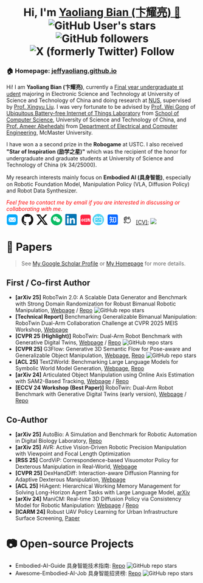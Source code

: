 
<h1 align="center">
  Hi, I'm <a href="https://jeffyaoliang.github.io/" target="_blank">Yaoliang Bian (卞耀亮) 👋</a> <br>
<!-- 	<a href="https://hits.seeyoufarm.com"><img src="https://hits.seeyoufarm.com/api/count/incr/badge.svg?url=https%3A%2F%2Ftianxingchen.github.io&count_bg=%233FDBD2&title_bg=%233D62C7&icon=googlepodcasts.svg&icon_color=%23E9F742&title=Page+Viewers&edge_flat=false"/></a> -->
	<img alt="GitHub User's stars" src="https://img.shields.io/github/stars/Jeffyaoliang">
	<img alt="GitHub followers" src="https://img.shields.io/github/followers/Jeffyaoliang">
	<img alt="X (formerly Twitter) Follow" src="https://img.shields.io/twitter/follow/jeffkikt">
<br>
<!-- <a href="https://jeffyaoliang.github.io/" target="_blank" style="margin-top: 10px"><img src="https://jeffyaoliang.github.io/files/sign.jpg" height="70px" style="margin-bottom:-1px"></a>
<a href="https://jeffyaoliang.github.io/" target="_blank"><img src="https://tianxingchen.github.io/files/institute/hku-mmlab3.png" height="70px" style="margin-bottom:-1px"></a>
	<a href="https://tianxingchen.github.io/" target="_blank"><img src="https://github.com/TianxingChen/tianxingchen/blob/main/files/institute/lumina-logo.png" height="70px" style="margin-bottom:-1px"></a> -->
</h1>




<h3>🏠 <b>Homepage</b>: <a href="https://jeffyaoliang.github.io" target="_blank">jeffyaoliang.github.io</a></h3>
<p>Hi! I am <strong>Yaoliang Bian (卞耀亮)</strong>, currently a <u>Final year undergraduate st
 udent</u> majoring in Electronic Science and Technology at University of Science and Technology of China and doing research at <a href="https://nus.edu.sg/" target="_blank">NUS</a>, supervised by <a href="https://xingyul.github.io/" target="_blank">Prof. Xingyu Liu</a>. I was very fortunate to be advised by <a href="https://ubiot.ustc.edu.cn/weigong" target="_blank">Prof. Wei Gong</a> of <a href="https://ubiot.ustc.edu.cn/Home" target="_blank">Ubiquitous Battery-free Internet of Things Laboratory</a> from <a href="https://en.cs.ustc.edu.cn/" target="_blank">School of Computer Science</a>, University of Science and Technology of China, and <a href="https://www.ece.mcmaster.ca/~ameer/" target="_blank">Prof. Ameer Abehedahi</a> from <a href="https://www.eng.mcmaster.ca/ece/" target="_blank">Department of Electrical and Computer Engineering</a>, McMaster University.</p>
<div style="magin-top: -10px"></div><p>I have won a a second prize in the <strong>Robogame</strong> at USTC. I also received <strong>"Star of Inspiration (励学之星)"</strong> which was the recipient of the honor for undergraduate and graduate students at University of Science and Technology of China (rk 34/25000).</p>
<div style="magin-top: -10px"></div><p>My research interests mainly focus on <b>Embodied AI (具身智能)</b>, especially on Robotic Foundation Model, Manipulation Policy (VLA, Diffusion Policy) and Robot Data Synthesizer.</p>
<p><i style="color: red; display: inline;">Feel free to contact me by email if you are interested in discussing or collaborating with me.</i></p>

<p  style="margin-top: -10px;">
  <a href="mailto:bianyaoliang@mail.ustc.edu.cn" target="_blank"><img src="./files/icon/email.png" height="32px" style="margin-bottom:-4px"></a>&nbsp;
  <!-- <a href="https://scholar.google.com/citations?hl=en&user=pvS8MH8AAAAJ&view_op=list_works&gmla=AOAOcb35IyZHtGmmYcpnDrJFmcsHLBXzjnq0ChbL0CXg4-PjM5UXRspLHuzXI4jgPc077WejF7RSsLUULIZ5ugIxcns6FURGdnTSpPi9JhAeKfhLVXsAIauozmPDdYzcku8VruOeRoapXM7nhkTlaNQ&iaan=Tianxing+Chen" target="_blank"><img src="./files/icon/google_scholar.png" height="30px" style="margin-bottom:-3px"></a>&nbsp; -->
  <a href="https://github.com/jeffyaoliang" target="_blank"><img src="./files/icon/github_s.jpg" height="30px" style="margin-bottom:-3px"></a>&nbsp;
  <a href="https://twitter.com/jeffkikt" target="_blank"><img src="./files/icon/X_icon.png" height="30px" style="margin-bottom:-3px"></a>&nbsp;
  <a href="./files/my_wechat.png" target="_blank"><img src="./files/icon/wechat.png" height="30px" style="margin-bottom:-3px"></a>&nbsp;
  <a href="https://www.linkedin.com/in/yaoliang-bian-5963852b4/" target="_blank"><img src="./files/icon/LinkedIn.png" height="30px" style="margin-bottom:-3px"></a>&nbsp;
  <a href="https://www.xiaohongshu.com/user/profile/62a9c97c000000001b026f6f" target="_blank"><img src="./files/icon/xiaohongshu.png" height="31px" style="margin-bottom:-4px"></a>
  <a href="https://space.bilibili.com/1945170421" target="_blank"><img src="./files/icon/bilibili.png" height="30px" style="margin-bottom:-3px"></a>&nbsp;
  <a href="https://www.zhihu.com/people/41-31-92-13" target="_blank"><img src="./files/icon/zhihu.png" height="30px" style="margin-bottom:-3px"></a>&nbsp;
  <a href="https://bonjour.bio/yaoliang"><img src="./files/bonjour.jpg" height="30px" style="margin-bottom:-4px"></a>&nbsp;
  <a href="./files/CV_Yaoliang Bian_newest(5)(2).pdf" target="_blank">[CV]</a>;
  <a href="https://visitorbadge.io/status?path=https%3A%2F%2Ftianxingchen.github.io%2F"><img src="https://api.visitorbadge.io/api/combined?path=https%3A%2F%2Ftianxingchen.github.io%2F&labelColor=%232ccce4&countColor=%230158f9" /></a>
</p>

# 📑 Papers
> See [My Google Scholar Profile](https://scholar.google.com/citations?user=pvS8MH8AAAAJ&hl=en) or [My Homepage](https://tianxingchen.github.io) for more details.

## First / Co-first Author
* **[arXiv 25]** RoboTwin 2.0: A Scalable Data Generator and Benchmark with Strong Domain Randomization for Robust Bimanual Robotic Manipulation, [Webpage](https://robotwin-platform.github.io) / [Repo](https://github.com/RoboTwin-Platform/RoboTwin) <img alt="GitHub repo stars" src="https://img.shields.io/github/stars/RoboTwin-Platform/RoboTwin">
* **[Technical Report]** Benchmarking Generalizable Bimanual Manipulation: RoboTwin Dual-Arm Collaboration Challenge at CVPR 2025 MEIS Workshop, [Webpage](https://robotwin-benchmark.github.io/cvpr-2025-challenge/)
* **[CVPR 25 (Highlight)]** RoboTwin: Dual-Arm Robot Benchmark with Generative Digital Twins, [Webpage](https://robotwin-benchmark.github.io) / [Repo](https://github.com/TianxingChen/RoboTwin) <img alt="GitHub repo stars" src="https://img.shields.io/github/stars/RoboTwin-Platform/RoboTwin">
* **[CVPR 25]** G3Flow: Generative 3D Semantic Flow for Pose-aware and Generalizable Object Manipulation, [Webpage](https://tianxingchen.github.io/G3Flow/), [Repo](https://github.com/TianxingChen/G3Flow) <img alt="GitHub repo stars" src="https://img.shields.io/github/stars/TianxingChen/G3Flow">
* **[ACL 25]** Text2World: Benchmarking Large Language Models for Symbolic World Model Generation, [Webpage](https://text-to-world.github.io/), [Repo](https://github.com/Aaron617/text2world)
* **[arXiv 24]** Articulated Object Manipulation using Online Axis Estimation with SAM2-Based Tracking, [Webpage](https://hytidel.github.io/video-tracking-for-axis-estimation/) / [Repo](https://github.com/TianxingChen/VideoTracking-For-AxisEst)
* **[ECCV 24 Workshop (Best Paper)]** RoboTwin: Dual-Arm Robot Benchmark with Generative Digital Twins (early version), [Webpage](https://robotwin-benchmark.github.io/early-version) / [Repo](https://github.com/TianxingChen/RoboTwin)

## Co-Author
* **[arXiv 25]** AutoBio: A Simulation and Benchmark for Robotic Automation in Digital Biology Laboratory, [Repo](https://github.com/autobio-bench/AutoBio)
* **[arXiv 25]** AVR: Active Vision-Driven Robotic Precision Manipulation with Viewpoint and Focal Length Optimization
* **[RSS 25]** CordViP: Correspondence-based Visuomotor Policy for Dexterous Manipulation in Real-World, [Webpage](https://aureleopku.github.io/CordViP)
* **[CVPR 25]** DexHandDiff: Interaction-aware Diffusion Planning for Adaptive Dexterous Manipulation, [Webpage](https://dexdiffuser.github.io/)
* **[ACL 25]** HiAgent: Hierarchical Working Memory Management for Solving Long-Horizon Agent Tasks with Large Language Model, [arXiv](https://arxiv.org/abs/2408.09559)
* **[arXiv 24]** ManiCM: Real-time 3D Diffusion Policy via Consistency Model for Robotic Manipulation: [Webpage](https://manicm-fast.github.io/) / [Repo](https://github.com/ManiCM-fast/ManiCM)
* **[ICARM 24]** Robust UAV Policy Learning for Urban Infrastructure Surface Screening, [Paper](https://ieeexplore.ieee.org/abstract/document/10715841/)


# 📷 Open-source Projects

* Embodied-AI-Guide 具身智能技术指南: [Repo](https://github.com/TianxingChen/Embodied-AI-Guide) <img alt="GitHub repo stars" src="https://img.shields.io/github/stars/TianxingChen/Embodied-AI-Guide">
* Awesome-Embodied-AI-Job 具身智能招贤榜: [Repo](https://github.com/StarCycle/Awesome-Embodied-AI-Job) <img alt="GitHub repo stars" src="https://img.shields.io/github/stars/StarCycle/Awesome-Embodied-AI-Job">
